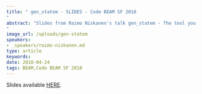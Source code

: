 ```yaml
---
title: " gen_statem - SLIDES - Code BEAM SF 2018
"
abstract: "Slides from Raimo Niskanen's talk gen_statem - The tool you never knew that you always wanted - Code BEAM SF 2018
"
image_url: /uploads/gen-statem
speakers:
- _speakers/raimo-niskanen.md
type: article
keywords: 
date: 2018-04-24
tags: BEAM,Code BEAM SF 2018
---
```


Slides available <a href="http://s3.amazonaws.com/erlang-conferences-production/media/files/000/000/894/original/Raimo_Niskanen_-_gen_statem_-_The_tool_you_never_knew_that_you_always_wanted.pdf?1524579295" target="_blank">HERE</a>.
